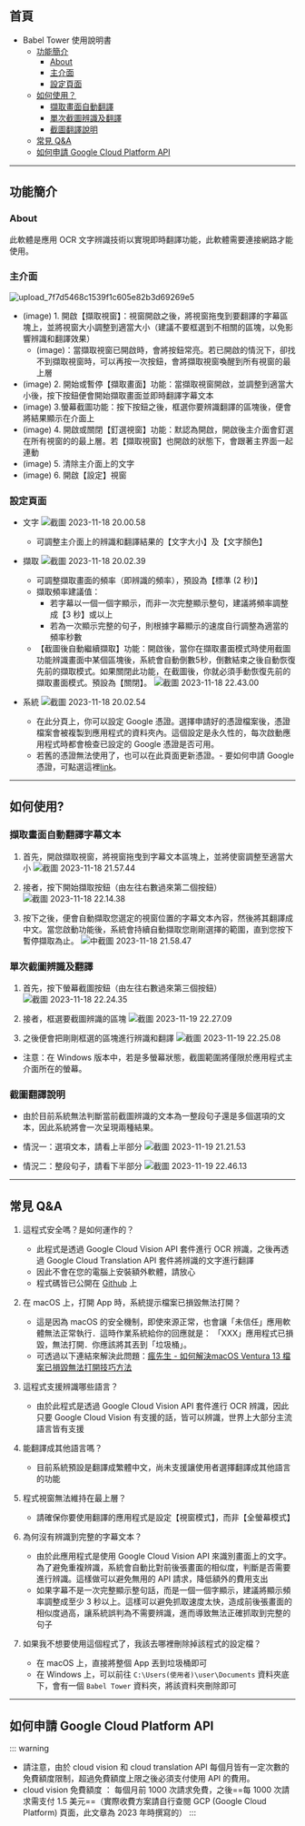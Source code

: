 ## 首頁

- Babel Tower 使用說明書
   - [功能簡介](#功能簡介)
      - [About](#about)
      - [主介面](#主介面)
      - [設定頁面](#設定頁面)
   - [如何使用？](#如何使用)
      - [擷取畫面自動翻譯](#擷取畫面自動翻譯字幕文本)
      - [單次截圖辨識及翻譯](#單次截圖辨識及翻譯)
      - [截圖翻譯說明](#截圖翻譯說明)
   - [常見 Q&A](#常見-qa)
   - [如何申請 Google Cloud Platform API](#如何申請-google-cloud-platform-api)

---

## 功能簡介

### About

此軟體是應用 OCR 文字辨識技術以實現即時翻譯功能，此軟體需要連接網路才能使用。

### 主介面

![upload_7f7d5468c1539f1c605e82b3d69269e5](https://hackmd.io/_uploads/Bk1XFivVa.png)

- (image) 1. 開啟【擷取視窗】：視窗開啟之後，將視窗拖曳到要翻譯的字幕區塊上，並將視窗大小調整到適當大小（建議不要框選到不相關的區塊，以免影響辨識和翻譯效果）
   - (image)：當擷取視窗已開啟時，會將按鈕常亮。若已開啟的情況下，卻找不到擷取視窗時，可以再按一次按鈕，會將擷取視窗喚醒到所有視窗的最上層
- (image) 2. 開始或暫停【擷取畫面】功能：當擷取視窗開啟，並調整到適當大小後，按下按鈕便會開始擷取畫面並即時翻譯字幕文本
- (image) 3.螢幕截圖功能：按下按鈕之後，框選你要辨識翻譯的區塊後，便會將結果顯示在介面上
- (image) 4. 開啟或關閉【釘選視窗】功能：默認為開啟，開啟後主介面會釘選在所有視窗的的最上層。若【擷取視窗】也開啟的狀態下，會跟著主界面一起連動
- (image) 5. 清除主介面上的文字
- (image) 6. 開啟【設定】視窗

### 設定頁面

- 文字
   ![截圖 2023-11-18 20.00.58](https://hackmd.io/_uploads/rJIFPX8N6.png) 
   - 可調整主介面上的辨識和翻譯結果的【文字大小】及【文字顏色】
- 擷取
   ![截圖 2023-11-18 20.02.39](https://hackmd.io/_uploads/SJsJO78Na.png) 
   - 可調整擷取畫面的頻率（即辨識的頻率），預設為【標準 (2 秒)】
   - 擷取頻率建議值：
      - 若字幕以一個一個字顯示，而非一次完整顯示整句，建議將頻率調整成【3 秒】或以上 
      - 若為一次顯示完整的句子，則根據字幕顯示的速度自行調整為適當的頻率秒數 
   - 【截圖後自動繼續擷取】功能：開啟後，當你在擷取畫面模式時使用截圖功能辨識畫面中某個區塊後，系統會自動倒數5秒，倒數結束之後自動恢復先前的擷取模式。如果關閉此功能，在截圖後，你就必須手動恢復先前的擷取畫面模式。預設為【關閉】。
   ![截圖 2023-11-18 22.43.00](https://hackmd.io/_uploads/Hk_t6HLN6.png)

- 系統
   ![截圖 2023-11-18 20.02.54](https://hackmd.io/_uploads/BkFguQI4T.png) 
   - 在此分頁上，你可以設定 Google 憑證。選擇申請好的憑證檔案後，憑證檔案會被複製到應用程式的資料夾內。這個設定是永久性的，每次啟動應用程式時都會檢查已設定的 Google 憑證是否可用。
   - 若舊的憑證無法使用了，也可以在此頁面更新憑證。- 要如何申請 Google 憑證，可點選這裡[link](#如何申請-google-cloud-platform-api)。

---

## 如何使用?

### 擷取畫面自動翻譯字幕文本

1. 首先，開啟擷取視窗，將視窗拖曳到字幕文本區塊上，並將使窗調整至適當大小
   ![截圖 2023-11-18 21.57.44](https://hackmd.io/_uploads/SJwNiXP46.jpg)

2. 接者，按下開始擷取按鈕（由左往右數過來第二個按鈕）
   ![截圖 2023-11-18 22.14.38](https://hackmd.io/_uploads/H1bLdrIV6.png)

3. 按下之後，便會自動擷取您選定的視窗位置的字幕文本內容，然後將其翻譯成中文。當您啟動功能後，系統會持續自動擷取您剛剛選擇的範圍，直到您按下暫停擷取為止。
   ![中截圖 2023-11-18 21.58.47](https://hackmd.io/_uploads/BytA_BLN6.png)

### 單次截圖辨識及翻譯

1. 首先，按下螢幕截圖按鈕（由左往右數過來第三個按鈕）
   ![截圖 2023-11-18 22.24.35](https://hackmd.io/_uploads/H1erYS8E6.png)

2. 接者，框選要截圖辨識的區塊
   ![截圖 2023-11-19 22.27.09](https://hackmd.io/_uploads/HyWKo5w4T.png)

3. 之後便會把剛剛框選的區塊進行辨識和翻譯
   ![截圖 2023-11-19 22.25.08](https://hackmd.io/_uploads/Sk2tsqDNT.png)

- 注意：在 Windows 版本中，若是多螢幕狀態，截圖範圍將僅限於應用程式主介面所在的螢幕。

### 截圖翻譯說明
- 由於目前系統無法判斷當前截圖辨識的文本為一整段句子還是多個選項的文本，因此系統將會一次呈現兩種結果。
- 情況一：選項文本，請看上半部分
![截圖 2023-11-19 21.21.53](https://hackmd.io/_uploads/HJ-qa9wET.jpg)
  
- 情況二：整段句子，請看下半部分
![截圖 2023-11-19 22.46.13](https://hackmd.io/_uploads/Sy3PesPNT.jpg)

---

## 常見 Q&A

1. 這程式安全嗎？是如何運作的？

   - 此程式是透過 Google Cloud Vision API 套件進行 OCR 辨識，之後再透過 Google Cloud Translation API 套件將辨識的文字進行翻譯
   - 因此不會在您的電腦上安裝額外軟體，請放心
   - 程式碼皆已公開在 [Github]() 上

2. 在 macOS 上，打開 App 時，系統提示檔案已損毀無法打開？
   - 這是因為 macOS 的安全機制，即使來源正常，也會讓「未信任」應用軟體無法正常執行．這時作業系統給你的回應就是： 「XXX」應用程式已損毀，無法打開．你應該將其丟到「垃圾桶」。
   - 可透過以下連結來解決此問題：[瘋先生 - 如何解決macOS Ventura 13 檔案已損毀無法打開技巧方法](https://mrmad.com.tw/macos-ventura-file-corrupted)
3. 這程式支援辨識哪些語言？
   - 由於此程式是透過 Google Cloud Vision API 套件進行 OCR 辨識，因此只要 Google Cloud Vision 有支援的話，皆可以辨識，世界上大部分主流語言皆有支援
4. 能翻譯成其他語言嗎？

   - 目前系統預設是翻譯成繁體中文，尚未支援讓使用者選擇翻譯成其他語言的功能

5. 程式視窗無法維持在最上層？

   - 請確保你要使用翻譯的應用程式是設定【視窗模式】，而非【全螢幕模式】

6. 為何沒有辨識到完整的字幕文本？

   - 由於此應用程式是使用 Google Cloud Vision API 來識別畫面上的文字。為了避免重複辨識，系統會自動比對前後張畫面的相似度，判斷是否需要進行辨識。這樣做可以避免無用的 API 請求，降低額外的費用支出
   - 如果字幕不是一次完整顯示整句話，而是一個一個字顯示，建議將顯示頻率調整成至少 3 秒以上。這樣可以避免抓取速度太快，造成前後張畫面的相似度過高，讓系統誤判為不需要辨識，進而導致無法正確抓取到完整的句子

7. 如果我不想要使用這個程式了，我該去哪裡刪除掉該程式的設定檔？
   - 在 macOS 上，直接將整個 App 丟到垃圾桶即可
   - 在 Windows 上，可以前往 `C:\Users(使用者)\user\Documents` 資料夾底下，會有一個 `Babel Tower` 資料夾，將該資料夾刪除即可

---

## 如何申請 Google Cloud Platform API

::: warning

- 請注意，由於 cloud vision 和 cloud translation API 每個月皆有一定次數的免費額度限制，超過免費額度上限之後必須支付使用 API 的費用。
- cloud vision 免費額度 ： 每個月前 1000 次請求免費，之後==每 1000 次請求需支付 1.5 美元==（實際收費方案請自行查閱 GCP (Google Cloud Platform) 頁面，此文章為 2023 年時撰寫的）
  :::
